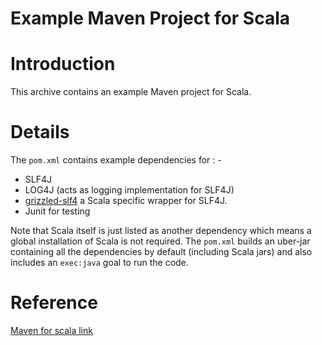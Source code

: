 
Example Maven Project for Scala
===============================

# Introduction

This archive contains an example Maven project for Scala.

# Details

The `pom.xml` contains example dependencies for : -

* SLF4J
* LOG4J (acts as logging implementation for SLF4J)
* [grizzled-slf4](https://alvinalexander.com/scala/scala-logging-grizzled-slf4j) a Scala specific wrapper for SLF4J.
* Junit for testing

Note that Scala itself is just listed as another dependency which means a global installation of Scala is not required.
The `pom.xml` builds an uber-jar containing all the dependencies by default (including Scala jars) and also includes an `exec:java` goal to run the code.

# Reference

[Maven for scala link](https://docs.scala-lang.org/tutorials/scala-with-maven.html)

